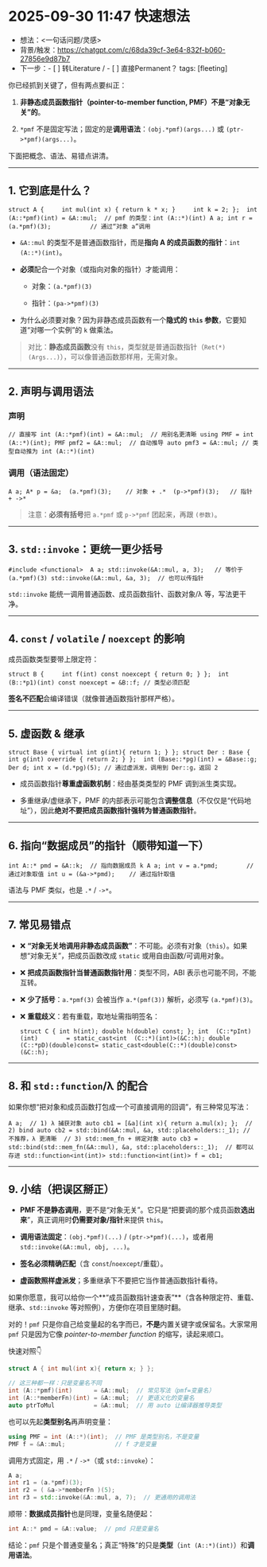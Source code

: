 # 2025-09-30 11:47 快速想法
- 想法：<一句话问题/灵感>
- 背景/触发：https://chatgpt.com/c/68da39cf-3e64-832f-b060-27856e9d87b7
- 下一步：- [ ] 转Literature / - [ ] 直接Permanent？
tags: [fleeting]


你已经抓到关键了，但有两点要纠正：

1. **非静态成员函数指针（pointer-to-member function, PMF）不是“对象无关”的**。
    
2. `*pmf` 不是固定写法；固定的是**调用语法**：`(obj.*pmf)(args...)` 或 `(ptr->*pmf)(args...)`。
    

下面把概念、语法、易错点讲清。

---

## 1. 它到底是什么？

`struct A {     int mul(int x) { return k * x; }     int k = 2; };  int (A::*pmf)(int) = &A::mul;  // pmf 的类型：int (A::*)(int) A a; int r = (a.*pmf)(3);           // 通过“对象 a”调用`

- `&A::mul` 的类型不是普通函数指针，而是**指向 A 的成员函数的指针**：`int (A::*)(int)`。
    
- **必须**配合一个对象（或指向对象的指针）才能调用：
    
    - 对象：`(a.*pmf)(3)`
        
    - 指针：`(pa->*pmf)(3)`
        
- 为什么必须要对象？因为非静态成员函数有一个**隐式的 `this` 参数**，它要知道“对哪一个实例”的 `k` 做乘法。
    

> 对比：**静态成员函数**没有 `this`，类型就是普通函数指针（`Ret(*)(Args...)`），可以像普通函数那样用，无需对象。

---

## 2. 声明与调用语法

### 声明

`// 直接写 int (A::*pmf)(int) = &A::mul;  // 用别名更清晰 using PMF = int (A::*)(int); PMF pmf2 = &A::mul;  // 自动推导 auto pmf3 = &A::mul; // 类型自动推为 int (A::*)(int)`

### 调用（语法固定）

`A a; A* p = &a;  (a.*pmf)(3);    // 对象 + .*  (p->*pmf)(3);   // 指针 + ->*`

> 注意：**必须有括号**把 `a.*pmf` 或 `p->*pmf` 团起来，再跟 `(参数)`。

---

## 3. `std::invoke`：更统一更少括号

`#include <functional>  A a; std::invoke(&A::mul, a, 3);   // 等价于 (a.*pmf)(3) std::invoke(&A::mul, &a, 3);  // 也可以传指针`

`std::invoke` 能统一调用普通函数、成员函数指针、函数对象/λ 等，写法更干净。

---

## 4. `const` / `volatile` / `noexcept` 的影响

成员函数类型要带上限定符：

`struct B {     int f(int) const noexcept { return 0; } };  int (B::*p1)(int) const noexcept = &B::f; // 类型必须匹配`

**签名不匹配**会编译错误（就像普通函数指针那样严格）。

---

## 5. 虚函数 & 继承

`struct Base { virtual int g(int){ return 1; } }; struct Der : Base { int g(int) override { return 2; } };  int (Base::*pg)(int) = &Base::g; Der d; int x = (d.*pg)(5); // 通过虚派发，调用到 Der::g，返回 2`

- 成员函数指针**尊重虚函数机制**：经由基类类型的 PMF 调到派生类实现。
    
- 多重继承/虚继承下，PMF 的内部表示可能包含**调整信息**（不仅仅是“代码地址”），因此**绝对不要把成员函数指针强转为普通函数指针**。
    

---

## 6. 指向“数据成员”的指针（顺带知道一下）

`int A::* pmd = &A::k;  // 指向数据成员 k A a; int v = a.*pmd;        // 通过对象取值 int u = (&a->*pmd);    // 通过指针取值`

语法与 PMF 类似，也是 `.*` / `->*`。

---

## 7. 常见易错点

- ❌ **“对象无关地调用非静态成员函数”**：不可能。必须有对象（`this`）。如果想“对象无关”，把成员函数改成 `static` 或用自由函数/可调用对象。
    
- ❌ **把成员函数指针当普通函数指针用**：类型不同，ABI 表示也可能不同，不能互转。
    
- ❌ **少了括号**：`a.*pmf(3)` 会被当作 `a.*(pmf(3))` 解析，必须写 `(a.*pmf)(3)`。
    
- ❌ **重载歧义**：若有重载，取地址需指明签名：
    
    `struct C { int h(int); double h(double) const; }; int  (C::*pInt)(int)        = static_cast<int  (C::*)(int)>(&C::h); double (C::*pD)(double)const= static_cast<double(C::*)(double)const>(&C::h);`
    

---

## 8. 和 `std::function`/λ 的配合

如果你想“把对象和成员函数打包成一个可直接调用的回调”，有三种常见写法：

`A a;  // 1) λ 捕获对象 auto cb1 = [&a](int x){ return a.mul(x); };  // 2) bind auto cb2 = std::bind(&A::mul, &a, std::placeholders::_1); // 不推荐，λ 更清晰  // 3) std::mem_fn + 绑定对象 auto cb3 = std::bind(std::mem_fn(&A::mul), &a, std::placeholders::_1);  // 都可以存进 std::function<int(int)> std::function<int(int)> f = cb1;`

---

## 9. 小结（把误区掰正）

- **PMF 不是静态调用**，更不是“对象无关”。它只是“把要调的那个成员函数**选出来**”，真正调用时**仍需要对象/指针**来提供 `this`。
    
- **调用语法固定**：`(obj.*pmf)(...)` / `(ptr->*pmf)(...)`，或者用 `std::invoke(&A::mul, obj, ...)`。
    
- **签名必须精确匹配**（含 `const`/`noexcept`/重载）。
    
- **虚函数照样虚派发**；多重继承下不要把它当作普通函数指针看待。
    

如果你愿意，我可以给你一个**“成员函数指针速查表”**（含各种限定符、重载、继承、`std::invoke` 等对照例），方便你在项目里随时翻。



对的！`pmf` 只是你自己给变量起的名字而已，**不是**内置关键字或保留名。大家常用 `pmf` 只是因为它像 _pointer-to-member function_ 的缩写，读起来顺口。

快速对照👇

```cpp
struct A { int mul(int x){ return x; } };

// 这三种都一样：只是变量名不同
int (A::*pmf)(int)      = &A::mul;  // 常见写法（pmf=变量名）
int (A::*memberFn)(int) = &A::mul;  // 更语义化的变量名
auto ptrToMul           = &A::mul;  // 用 auto 让编译器推导类型
```

也可以先起**类型别名**再声明变量：

```cpp
using PMF = int (A::*)(int);  // PMF 是类型别名，不是变量
PMF f = &A::mul;              // f 才是变量
```

调用方式固定，用 `.*` / `->*`（或 `std::invoke`）：

```cpp
A a;
int r1 = (a.*pmf)(3);
int r2 = ( &a->*memberFn )(5);
int r3 = std::invoke(&A::mul, a, 7);  // 更通用的调用法
```

顺带：**数据成员指针**也是同理，变量名随便起：

```cpp
int A::* pmd = &A::value;  // pmd 只是变量名
```

结论：`pmf` 只是个普通变量名；真正“特殊”的只是**类型**（`int (A::*)(int)`）和**调用语法**。
